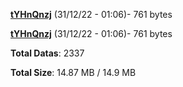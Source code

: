 [**tYHnQnzj**](/data/tYHnQnzj.txt) (31/12/22 - 01:06)- 761 bytes

[**tYHnQnzj**](/data/tYHnQnzj.txt) (31/12/22 - 01:06)- 761 bytes

**Total Datas**: 2337

**Total Size**: 14.87 MB / 14.9 MB